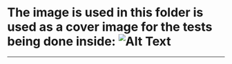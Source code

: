 # The image is used in this folder is used as a cover image for the tests being done inside: ![Alt Text](src/tests)

---